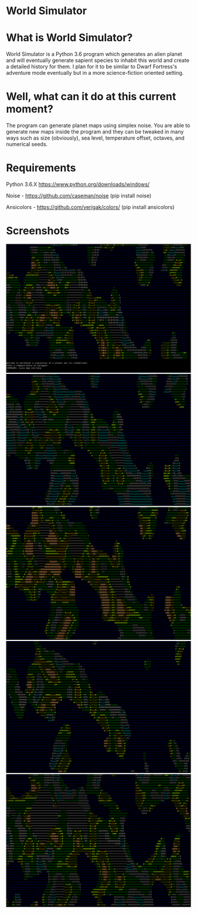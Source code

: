 # World Simulator

# What is World Simulator?
World Simulator is a Python 3.6 program which generates an alien planet and will eventually generate sapient species to inhabit this world and create a detailed history for them.  I plan for it to be similar to Dwarf Fortress's adventure mode eventually but in a more science-fiction oriented setting.

# Well, what can it do at this current moment?
The program can generate planet maps using simplex noise.  You are able to generate new maps inside the program and they can be tweaked in many ways such as size (obviously), sea level, temperature offset, octaves, and numerical seeds.

# Requirements
Python 3.6.X https://www.python.org/downloads/windows/

Noise - https://github.com/caseman/noise (pip install noise)

Ansicolors - https://github.com/verigak/colors/ (pip install ansicolors)


# Screenshots
![A sample of a randomly generated planet](/Screenshots/Screenshot01.png?raw=true "A sample planet")
![The same planet, but colder](/Screenshots/Screenshot02.png?raw=true "The same planet, but colder")
![The same planet, but much hotter](/Screenshots/Screenshot03.png?raw=true "Much hotter")
![Increased water levels](/Screenshots/Screenshot04.png?raw=true "Increased water levels")
![Decreased water levels](/Screenshots/Screenshot05.png?raw=true "Decreased water levels")
